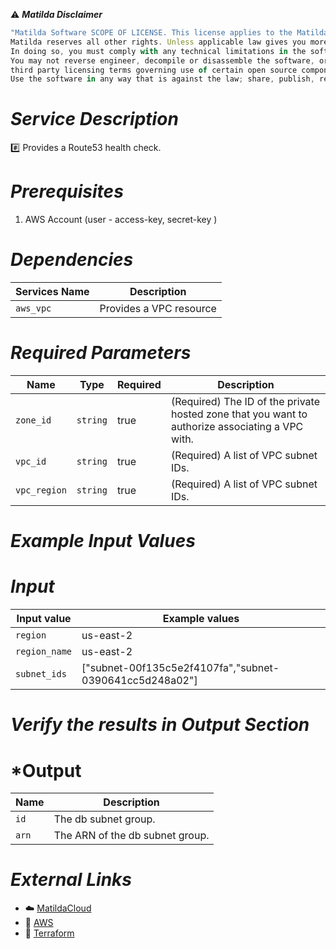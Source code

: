 :warning: ***Matilda Disclaimer***
```javascript
"Matilda Software SCOPE OF LICENSE. This license applies to the Matilda cloud product. The software is licensed, not sold. This agreement only gives you some rights to use the software. 
Matilda reserves all other rights. Unless applicable law gives you more rights despite this limitation, you may use the software only as expressly permitted in this agreement. 
In doing so, you must comply with any technical limitations in the software that only allow you to use it in certain ways. 
You may not reverse engineer, decompile or disassemble the software, or otherwise attempt to derive the source code for the software except and solely to the extent required by 
third party licensing terms governing use of certain open source components that may be included in the software; remove, minimize, block or modify any notices of Matilda or its suppliers in the software. 
Use the software in any way that is against the law; share, publish, rent or lease the software, or provide the software as a offering for others to use."
```

# *Service Description*
:hash: Provides a Route53 health check.

# *Prerequisites*
1. AWS Account (user - access-key, secret-key )

# *Dependencies*
| **Services Name**        | **Description**                                                      |
|--------------------------|----------------------------------------------------------------------|
| `aws_vpc`                | Provides a VPC resource                                              |


# *Required Parameters*
| Name | Type | Required | Description |
| --- | --- | --- | --- |
| `zone_id` | `string` | true | (Required) The ID of the private hosted zone that you want to authorize associating a VPC with.
| `vpc_id` | `string` | true | (Required) A list of VPC subnet IDs. |
| `vpc_region` | `string` | true | (Required) A list of VPC subnet IDs. |


# *Example Input Values*
# *Input*

| Input value                       | Example values                                                                           |
|-----------------------------------|------------------------------------------------------------------------------------------|
| `region`                             | us-east-2                                                                   | 
| `region_name`                   | us-east-2                                                                 |
| `subnet_ids`                    | ["subnet-00f135c5e2f4107fa","subnet-0390641cc5d248a02"]                    |



# *Verify the results in Output Section*
# *Output

| Name | Description |
| ------------- | ------------- |
| `id` | The db subnet group. |
| `arn ` |The ARN of the db subnet group. |


# *External Links*
* :cloud: [MatildaCloud](https://www.matildacloud.com/docs/ "Matildacloud")
* :link: [AWS](https://aws.amazon.com/console/)
* :link: [Terraform](https://registry.terraform.io/providers/hashicorp/aws/latest/docs/resources/route53_health_check#argument-reference)